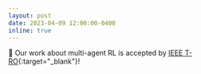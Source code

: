 ```yaml
---
layout: post
date: 2023-04-09 12:00:00-0400
inline: true
---
```


📄 Our work about multi-agent RL is accepted by [IEEE T-RO](https://ieeexplore.ieee.org/iel7/8860/4359257/10101687.pdf){:target="\_blank"}!